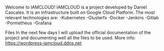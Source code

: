 Welcome to IAMCLOUD!
IAMCLOUD is a project developed by Daniel Cascales. It is an infrastructure built on Google Cloud Platform. The most relevant technologies are: -Kubernetes -Glusterfs -Docker -Jenkins -Gitlab -Pormetheus -Grafana

Files
In the next few days I will upload the official documentation of the project and documenting well all the files to be used. More info: https://wordpress-iamcloud.ddns.net
